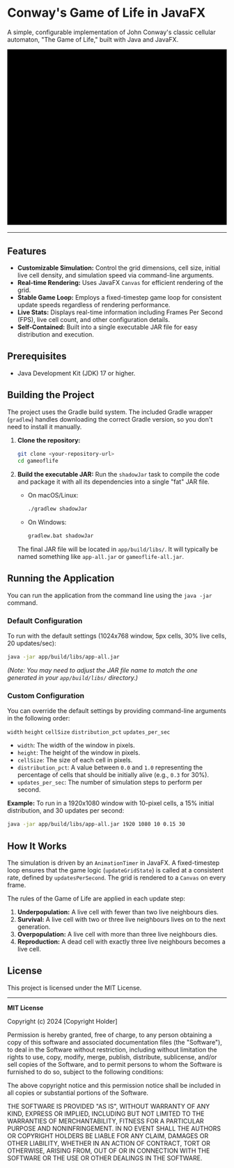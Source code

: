 # Conway's Game of Life in JavaFX

A simple, configurable implementation of John Conway's classic cellular automaton, "The Game of Life," built with Java and JavaFX.


![Conway's Game of Life in Action](gol.gif)

---

## Features

-   **Customizable Simulation:** Control the grid dimensions, cell size, initial live cell density, and simulation speed via command-line arguments.
-   **Real-time Rendering:** Uses JavaFX `Canvas` for efficient rendering of the grid.
-   **Stable Game Loop:** Employs a fixed-timestep game loop for consistent update speeds regardless of rendering performance.
-   **Live Stats:** Displays real-time information including Frames Per Second (FPS), live cell count, and other configuration details.
-   **Self-Contained:** Built into a single executable JAR file for easy distribution and execution.

## Prerequisites

-   Java Development Kit (JDK) 17 or higher.

## Building the Project

The project uses the Gradle build system. The included Gradle wrapper (`gradlew`) handles downloading the correct Gradle version, so you don't need to install it manually.

1.  **Clone the repository:**
    ```bash
    git clone <your-repository-url>
    cd gameoflife
    ```

2.  **Build the executable JAR:**
    Run the `shadowJar` task to compile the code and package it with all its dependencies into a single "fat" JAR file.

    *   On macOS/Linux:
        ```bash
        ./gradlew shadowJar
        ```
    *   On Windows:
        ```bash
        gradlew.bat shadowJar
        ```

    The final JAR file will be located in `app/build/libs/`. It will typically be named something like `app-all.jar` or `gameoflife-all.jar`.

## Running the Application

You can run the application from the command line using the `java -jar` command.

### Default Configuration

To run with the default settings (1024x768 window, 5px cells, 30% live cells, 20 updates/sec):

```bash
java -jar app/build/libs/app-all.jar
```
*(Note: You may need to adjust the JAR file name to match the one generated in your `app/build/libs/` directory.)*

### Custom Configuration

You can override the default settings by providing command-line arguments in the following order:

`width` `height` `cellSize` `distribution_pct` `updates_per_sec`

-   `width`: The width of the window in pixels.
-   `height`: The height of the window in pixels.
-   `cellSize`: The size of each cell in pixels.
-   `distribution_pct`: A value between `0.0` and `1.0` representing the percentage of cells that should be initially alive (e.g., `0.3` for 30%).
-   `updates_per_sec`: The number of simulation steps to perform per second.

**Example:**
To run in a 1920x1080 window with 10-pixel cells, a 15% initial distribution, and 30 updates per second:

```bash
java -jar app/build/libs/app-all.jar 1920 1080 10 0.15 30
```

## How It Works

The simulation is driven by an `AnimationTimer` in JavaFX. A fixed-timestep loop ensures that the game logic (`updateGridState`) is called at a consistent rate, defined by `updatesPerSecond`. The grid is rendered to a `Canvas` on every frame.

The rules of the Game of Life are applied in each update step:
1.  **Underpopulation:** A live cell with fewer than two live neighbours dies.
2.  **Survival:** A live cell with two or three live neighbours lives on to the next generation.
3.  **Overpopulation:** A live cell with more than three live neighbours dies.
4.  **Reproduction:** A dead cell with exactly three live neighbours becomes a live cell.

## License

This project is licensed under the MIT License.

---

**MIT License**

Copyright (c) 2024 [Copyright Holder]

Permission is hereby granted, free of charge, to any person obtaining a copy
of this software and associated documentation files (the "Software"), to deal
in the Software without restriction, including without limitation the rights
to use, copy, modify, merge, publish, distribute, sublicense, and/or sell
copies of the Software, and to permit persons to whom the Software is
furnished to do so, subject to the following conditions:

The above copyright notice and this permission notice shall be included in all
copies or substantial portions of the Software.

THE SOFTWARE IS PROVIDED "AS IS", WITHOUT WARRANTY OF ANY KIND, EXPRESS OR
IMPLIED, INCLUDING BUT NOT LIMITED TO THE WARRANTIES OF MERCHANTABILITY,
FITNESS FOR A PARTICULAR PURPOSE AND NONINFRINGEMENT. IN NO EVENT SHALL THE
AUTHORS OR COPYRIGHT HOLDERS BE LIABLE FOR ANY CLAIM, DAMAGES OR OTHER
LIABILITY, WHETHER IN AN ACTION OF CONTRACT, TORT OR OTHERWISE, ARISING FROM,
OUT OF OR IN CONNECTION WITH THE SOFTWARE OR THE USE OR OTHER DEALINGS IN THE
SOFTWARE.